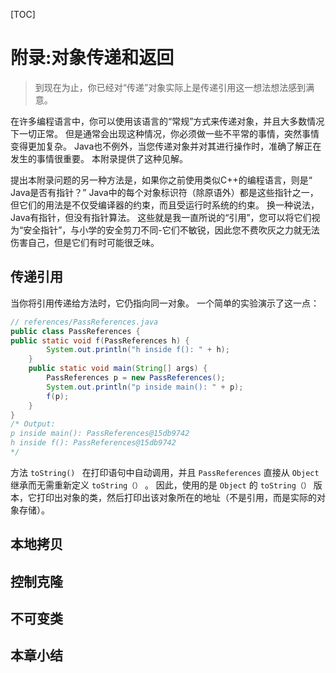 [TOC]

<!-- Appendix: Passing and Returning Objects -->

# 附录:对象传递和返回

> 到现在为止，你已经对“传递”对象实际上是传递引用这一想法想法感到满意。

在许多编程语言中，你可以使用该语言的“常规”方式来传递对象，并且大多数情况下一切正常。 但是通常会出现这种情况，你必须做一些不平常的事情，突然事情变得更加复杂。 Java也不例外，当您传递对象并对其进行操作时，准确了解正在发生的事情很重要。 本附录提供了这种见解。

提出本附录问题的另一种方法是，如果你之前使用类似C++的编程语言，则是“ Java是否有指针？” Java中的每个对象标识符（除原语外）都是这些指针之一，但它们的用法是不仅受编译器的约束，而且受运行时系统的约束。 换一种说法，Java有指针，但没有指针算法。 这些就是我一直所说的“引用”，您可以将它们视为“安全指针”，与小学的安全剪刀不同-它们不敏锐，因此您不费吹灰之力就无法伤害自己，但是它们有时可能很乏味。

<!-- Passing References -->

## 传递引用

<!-- Making Local Copies -->

当你将引用传递给方法时，它仍指向同一对象。 一个简单的实验演示了这一点：

```java
// references/PassReferences.java
public class PassReferences {
public static void f(PassReferences h) {
    	System.out.println("h inside f(): " + h);
    }
    public static void main(String[] args) {
        PassReferences p = new PassReferences();
        System.out.println("p inside main(): " + p);
        f(p);
    }
}
/* Output:
p inside main(): PassReferences@15db9742
h inside f(): PassReferences@15db9742
*/
```

方法 `toString() ` 在打印语句中自动调用，并且 `PassReferences` 直接从 `Object` 继承而无需重新定义 `toString（）` 。 因此，使用的是 `Object` 的 `toString（）` 版本，它打印出对象的类，然后打印出该对象所在的地址（不是引用，而是实际的对象存储）。

## 本地拷贝

<!-- Controlling Cloneability -->

## 控制克隆

<!-- Immutable Classes -->

## 不可变类

<!-- Summary -->

## 本章小结

<!-- 分页 -->

<div style="page-break-after: always;"></div>
